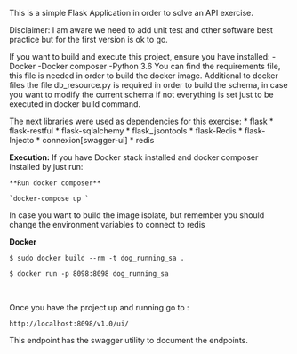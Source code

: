 This is a simple Flask Application in order to solve an API exercise.

Disclaimer: I am aware we need to add unit test and other software best practice but for the first version is ok to go.

If you want to build and execute this project, ensure you have installed:
	-Docker
	-Docker composer
	-Python 3.6
You can find the requirements file, this file is needed in order to build the docker image.
Additional to docker files the file db_resource.py is required in order to build the schema, in case you want to modify the current schema if not everything is set just to be executed in docker build command.

The next libraries were used as dependencies for this exercise:
	* flask
	* flask-restful
	* flask-sqlalchemy
	* flask_jsontools
	* flask-Redis
	* flask-Injecto
	* connexion[swagger-ui]
	* redis
	

**Execution:**
If you have Docker stack installed and docker composer installed by just run:

	**Run docker composer**

	`docker-compose up `

In case you want to build the image isolate, but remember you should change the environment variables to connect to redis

**Docker**

`$ sudo docker build --rm -t dog_running_sa .`

`$ docker run -p 8098:8098 dog_running_sa `

<br>


Once you have the project up and running go to :

	http://localhost:8098/v1.0/ui/

 This endpoint has the swagger utility to document the endpoints.

